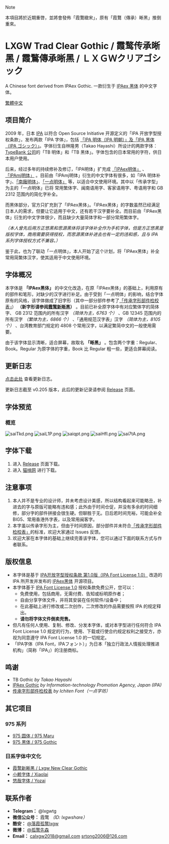 > [!NOTE]
> 本項目將於近期重啓，並將會發佈「霞鶩緻宋」，原有「霞鶩（傳承）晰黑」推倒重來。

# LXGW Trad Clear Gothic / 霞鹜传承晰黑 / 霞鶩傳承晰黑 / ＬＸＧＷクリアゴシック
A Chinese font derived from IPAex Gothic. 一款衍生于 [IPAex 黑体](https://ipafont.ipa.go.jp/old/ipafont/download.html) 的中文字体。

[繁體中文](https://github.com/lxgw/LxgwClearGothic/blob/main/Readme-TW.md)

## 项目简介
2009 年，日本 [IPA](http://www.ipa.go.jp/) 以符合 Open Source Initiative 开源定义的「IPA 开放字型授权条款」，发布两款「IPA 字体」，包括 [「IPA 明体（IPA 明朝）」及「IPA 黑体（IPA ゴシック）」](https://ipafont.ipa.go.jp/old/ipafont/download.html)。字体衍生自林隆男（Takao Hayashi）所设计的两款字体：[TypeBank 公司](https://www.typebank.co.jp/)的「TB 明体」和「TB 黑体」。字体包含的日本常用的字符，供日本用户使用。

后来，经过多年的持续修补及修订，「IPA明体」扩充成 [「IPAex明体」](https://ipafont.ipa.go.jp) 、 [「IPAmj明体」](http://mojikiban.ipa.go.jp/) 。目前由「IPAmj明体」衍生的中文字体有很多，如「IPA 明体补字」、[「南廱明体」](https://www.maoken.com/freefonts/2144.html)、[「一点明体」](https://github.com/ichitenfont/I.Ming) 等，以适合中文使用环境。其中以「传承字型」为主的「一点明体」已将 常用繁体字、闽南语用字、客家语用字、粤语用字和 GB 2312 范围内的简化字补全。

而黑体部分，官方只扩充到了「IPAex黑体」。「IPAex黑体」的字数虽然已经满足日本人的需求，但要让它适用于中文，还有若干汉字要补全。而目前由「IPAex黑体」衍生的中文字体很少，而且缺少大量简体字和一部分常用繁体字。

*（本人曾先后用方正悠黑和思源黑体将该字体补全作为手机字体，但是方正悠黑是版权字体，商用需要获得授权，而思源黑体补进去也有一定的违和感，且与 IPA 系列字体授权方式不兼容。）* 

鉴于此，也为了联动「一点明体」，本人开始了这个计划，将「IPAex黑体」补全常用简繁体汉字，使其适用于中文使用环境。

## 字体概况
本字体是 **「IPAex黑体」** 的中文化改造，在原「IPAex黑体」的基础上，利用原有的部件和笔形，对缺少的汉字进行补足。由于受到「一点明体」的影响，结合字体原有的风格，该字体做成了旧字形（其中一部分部件参考了[「传承字形部件检校表」](https://github.com/ichitenfont/inheritedglyphs)） **（新字形请参阅[霞鹜新晰黑](https://github.com/lxgw/LxgwNewClearGothic)）** 。目前已补全原字体中有对应繁体字的简体字、 GB 2312 范围内的所有汉字 *（简体为主，6763 个）* 、GB 12345 范围内的所有汉字 *（繁体为主，6866 个）* 、「通用规范汉字表」汉字 *（简体为主，8105 个）* 、台湾教育部门规定的 4808 个常用汉字，以满足繁简中文的一般使用需要。

由于该字体显示清晰，适合屏幕，故取名 **「晰黑」** 。包含两个字重：Regular、Book。Regular 为原字体的字重，Book 比 Regular 粗一些，更适合屏幕阅读。

## 更新日志

[点击此处](https://github.com/lxgw/LxgwClearGothic/blob/main/History.md) 查看更新日志。

更新日志截至 v0.205 版本，此后的更新记录请参阅 [Release](https://github.com/lxgw/LxgwClearGothic/releases/) 页面。

## 字体预览
### 概览
![saiTkd.png](https://s3.ax1x.com/2021/01/14/saiTkd.png)
![saiL1P.png](https://s3.ax1x.com/2021/01/14/saiL1P.png)
![saiqpt.png](https://s3.ax1x.com/2021/01/14/saiqpt.png)
![saiHfI.png](https://s3.ax1x.com/2021/01/14/saiHfI.png)
![sai7tA.png](https://s3.ax1x.com/2021/01/14/sai7tA.png)

## 字体下载
1. 进入 [Release](https://github.com/lxgw/LxgwClearGothic/releases/) 页面下载。
2. 进入 [猫啃网](https://www.maoken.com/freefonts/8781.html) 进行下载。

## 注意事项
1. 本人并不是专业的设计师，并未考虑设计美感，所以结构看起来可能略丑，补进去的字与原版可能略有违和感；此外由于时间仓促，并没有多余的时间细修，部分字的部件拼接会很生硬。但聊胜于无。日后若时间充裕，可能会补全 BIG5、常用香港外字表，以及常用闽客字。
2. 本字虽以传承字形为主，但由于时间原因，部分部件并未符合[「传承字形部件检校表」](https://github.com/ichitenfont/inheritedglyphs)的标准，欢迎大家通过 Issues 反馈。
3. 欢迎大家在本字体的基础上继续完善该字体，您可以通过下面的联系方式与作者联系。

## 版权信息

- 本字体是基于 [IPA开放字型授权条款 第1.0版（IPA Font License 1.0）](https://opensource.org/licenses/IPA/) 改造的 IPA 所开发并发布的 [IPAex黑体](https://ipafont.ipa.go.jp) 开源项目。
- 本字体基于 [IPA Font License 1.0](https://opensource.org/licenses/IPA/) 授权条款免费公开，您可以：
  - 免费使用，包括商用，无需付费、告知或标明原作者；
  - 自由分享字体文件，并将其安装在任何软件/设备中；
  - 在此基础上进行修改或二次创作，二次修改的作品需要按照 IPA 的规定释出。
  - **请勿将字体文件倒卖兜售。**
- 但凡有任何人使用、复制、修改、分发本字体，或对本字型进行任何符合 IPA Font License 1.0 规定的行为，使用、下载或行使合约规定权利之接受方，亦视为同意遵守 IPA Font License 1.0 的一切规定。
- 「IPA字体（IPA Font，IPAフォント）」为日本「独立行政法人情报处理推进机构」（简称「IPA」）的注册商标。
  
## 鸣谢
- TB Gothic *by Takao Hayashi*
- [IPAex Gothic](https://ipafont.ipa.go.jp) *by Information-technology Promotion Agency, Japan (IPA)*
- [传承字形部件检校表](https://github.com/ichitenfont/inheritedglyphs) *by Ichiten Font（一点字坊）*

## 其它项目
### 975 系列
- [975 圆体 / 975 Maru](https://github.com/lxgw/975maru)
- [975 黑体 / 975 Gothic](https://github.com/lxgw/975gothic)
### 日系字体中文化
- [霞鹜新晰黑 / Lxgw New Clear Gothic](https://github.com/lxgw/LxgwNewClearGothic)
- [小赖字体 / Xiaolai](https://github.com/lxgw/kose-font)
- [悠哉字体 / Yozai](https://github.com/lxgw/yozai-font)

## 联系作者

- **Telegram：** @lxgwtg
- **微信公众号：** 霞鹜 *（ID: lxgwshare）*
- **酷安：** [@落霞孤鹜lxgw](https://www.coolapk.com/u/633884)
- **微博：** [@孤鹜先森](https://weibo.com/6624339726)
- **Email：** calxgw2018@gmail.com srtong2006@126.com

